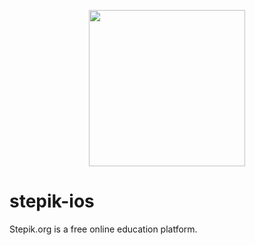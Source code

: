 <p align="center"><a href="https://apps.apple.com/app/stepik-best-online-courses/id1064581926"><img src="images/app-store-badge.png" width="250" /></a></p>

# stepik-ios
Stepik.org is a free online education platform.
 
